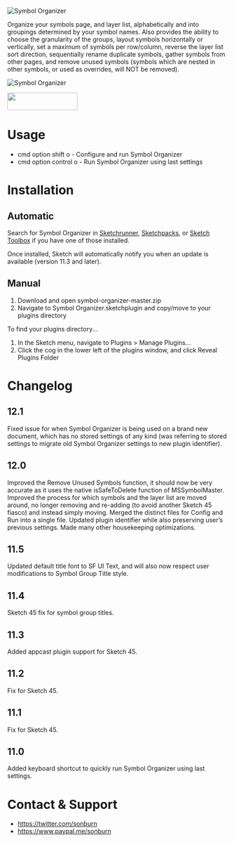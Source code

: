 ![Symbol Organizer](https://raw.githubusercontent.com/sonburn/symbol-organizer/master/logo.png)

Organize your symbols page, and layer list, alphabetically and into groupings determined by your symbol names. Also provides the ability to choose the granularity of the groups, layout symbols horizontally or vertically, set a maximum of symbols per row/column, reverse the layer list sort direction, sequentially rename duplicate symbols, gather symbols from other pages, and remove unused symbols (symbols which are nested in other symbols, or used as overrides, will NOT be removed).

![Symbol Organizer](https://raw.githubusercontent.com/sonburn/symbol-organizer/master/Screenshots/Symbol%20Organizer.png)

<a href="http://bit.ly/SketchRunnerWebsite"><img height="40" width="160" src="http://sketchrunner.com/img/badge_blue.png"></a>

# Usage

* cmd option shift o - Configure and run Symbol Organizer
* cmd option control o - Run Symbol Organizer using last settings

# Installation

## Automatic
Search for Symbol Organizer in [Sketchrunner](http://sketchrunner.com/), [Sketchpacks](https://sketchpacks.com/), or [Sketch Toolbox](http://sketchtoolbox.com/) if you have one of those installed.

Once installed, Sketch will automatically notify you when an update is available (version 11.3 and later).

## Manual

1. Download and open symbol-organizer-master.zip
2. Navigate to Symbol Organizer.sketchplugin and copy/move to your plugins directory

To find your plugins directory...

1. In the Sketch menu, navigate to Plugins > Manage Plugins...
2. Click the cog in the lower left of the plugins window, and click Reveal Plugins Folder

# Changelog

## 12.1

Fixed issue for when Symbol Organizer is being used on a brand new document, which has no stored settings of any kind (was referring to stored settings to migrate old Symbol Organizer settings to new plugin identifier).

## 12.0

Improved the Remove Unused Symbols function, it should now be very accurate as it uses the native isSafeToDelete function of MSSymbolMaster. Improved the process for which symbols and the layer list are moved around, no longer removing and re-adding (to avoid another Sketch 45 fiasco) and instead simply moving. Merged the distinct files for Config and Run into a single file. Updated plugin identifier while also preserving user’s previous settings. Made many other housekeeping optimizations.

## 11.5

Updated default title font to SF UI Text, and will also now respect user modifications to Symbol Group Title style.

## 11.4

Sketch 45 fix for symbol group titles.

## 11.3

Added appcast plugin support for Sketch 45.

## 11.2

Fix for Sketch 45.

## 11.1

Fix for Sketch 45.

## 11.0

Added keyboard shortcut to quickly run Symbol Organizer using last settings.

# Contact & Support

* https://twitter.com/sonburn
* https://www.paypal.me/sonburn
